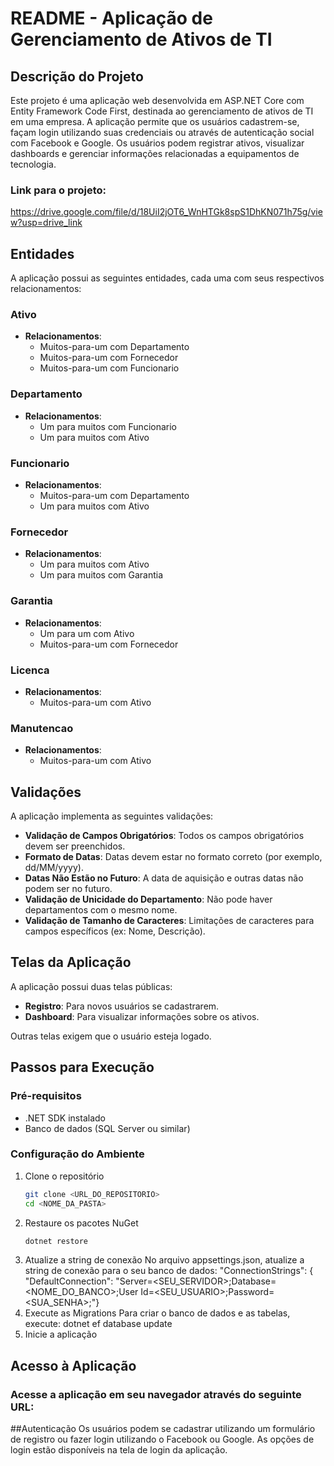 # README - Aplicação de Gerenciamento de Ativos de TI

## Descrição do Projeto
Este projeto é uma aplicação web desenvolvida em ASP.NET Core com Entity Framework Code First, destinada ao gerenciamento de ativos de TI em uma empresa. A aplicação permite que os usuários cadastrem-se, façam login utilizando suas credenciais ou através de autenticação social com Facebook e Google. Os usuários podem registrar ativos, visualizar dashboards e gerenciar informações relacionadas a equipamentos de tecnologia.

### Link para o projeto:
https://drive.google.com/file/d/18UiI2jOT6_WnHTGk8spS1DhKN071h75g/view?usp=drive_link

## Entidades
A aplicação possui as seguintes entidades, cada uma com seus respectivos relacionamentos:

### Ativo
- **Relacionamentos**:
  - Muitos-para-um com Departamento
  - Muitos-para-um com Fornecedor
  - Muitos-para-um com Funcionario

### Departamento
- **Relacionamentos**:
  - Um para muitos com Funcionario
  - Um para muitos com Ativo

### Funcionario
- **Relacionamentos**:
  - Muitos-para-um com Departamento
  - Um para muitos com Ativo

### Fornecedor
- **Relacionamentos**:
  - Um para muitos com Ativo
  - Um para muitos com Garantia

### Garantia
- **Relacionamentos**:
  - Um para um com Ativo
  - Muitos-para-um com Fornecedor

### Licenca
- **Relacionamentos**:
  - Muitos-para-um com Ativo

### Manutencao
- **Relacionamentos**:
  - Muitos-para-um com Ativo

## Validações
A aplicação implementa as seguintes validações:
- **Validação de Campos Obrigatórios**: Todos os campos obrigatórios devem ser preenchidos.
- **Formato de Datas**: Datas devem estar no formato correto (por exemplo, dd/MM/yyyy).
- **Datas Não Estão no Futuro**: A data de aquisição e outras datas não podem ser no futuro.
- **Validação de Unicidade do Departamento**: Não pode haver departamentos com o mesmo nome.
- **Validação de Tamanho de Caracteres**: Limitações de caracteres para campos específicos (ex: Nome, Descrição).

## Telas da Aplicação
A aplicação possui duas telas públicas:
- **Registro**: Para novos usuários se cadastrarem.
- **Dashboard**: Para visualizar informações sobre os ativos.

Outras telas exigem que o usuário esteja logado.

## Passos para Execução

### Pré-requisitos
- .NET SDK instalado
- Banco de dados (SQL Server ou similar)

### Configuração do Ambiente
1. Clone o repositório
   ```bash
   git clone <URL_DO_REPOSITORIO>
   cd <NOME_DA_PASTA>
2. Restaure os pacotes NuGet
   ```bash
   dotnet restore 
4. Atualize a string de conexão No arquivo appsettings.json, atualize a string de conexão para o seu banco de dados:
   "ConnectionStrings": { "DefaultConnection": "Server=<SEU_SERVIDOR>;Database=<NOME_DO_BANCO>;User Id=<SEU_USUARIO>;Password=<SUA_SENHA>;"}
5. Execute as Migrations Para criar o banco de dados e as tabelas, execute:
   dotnet ef database update
7. Inicie a aplicação

## Acesso à Aplicação
### Acesse a aplicação em seu navegador através do seguinte URL:

##Autenticação
Os usuários podem se cadastrar utilizando um formulário de registro ou fazer login utilizando o Facebook ou Google. As opções de login estão disponíveis na tela de login da aplicação.
